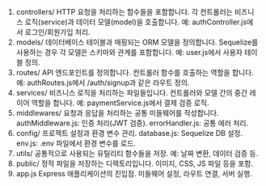 1. controllers/
    HTTP 요청을 처리하는 함수들을 포함합니다.
    각 컨트롤러는 비즈니스 로직(service)과 데이터 모델(model)을 호출합니다.
    예: authController.js에서 로그인/회원가입 처리.
2. models/
    데이터베이스 테이블과 매핑되는 ORM 모델을 정의합니다.
    Sequelize를 사용하는 경우 각 모델은 스키마와 관계를 포함합니다.
    예: user.js에서 사용자 테이블 정의.
3. routes/
    API 엔드포인트를 정의합니다.
    컨트롤러 함수를 호출하는 역할을 합니다.
    예: authRoutes.js에서 /auth/signup과 같은 라우트 정의.
4. services/
    비즈니스 로직을 처리하는 파일들입니다.
    컨트롤러와 모델 간의 중간 레이어 역할을 합니다.
    예: paymentService.js에서 결제 검증 로직.
5. middlewares/
    요청과 응답을 처리하는 공통 미들웨어를 작성합니다.
    authMiddleware.js: 인증 처리(JWT 검증).
    errorHandler.js: 공통 에러 처리.
6. config/
    프로젝트 설정과 환경 변수 관리.
    database.js: Sequelize DB 설정.
    env.js: .env 파일에서 환경 변수를 로드.
7. utils/
    공통적으로 사용되는 유틸리티 함수들을 저장.
    예: 날짜 변환, 데이터 검증 등.
8. public/
    정적 파일을 저장하는 디렉토리입니다.
    이미지, CSS, JS 파일 등을 포함.
9. app.js
    Express 애플리케이션의 진입점.
    미들웨어 설정, 라우트 연결, 서버 실행.
